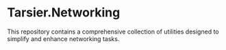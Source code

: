 # Tarsier.Networking
This repository contains a comprehensive collection of utilities designed to simplify and enhance networking tasks.

